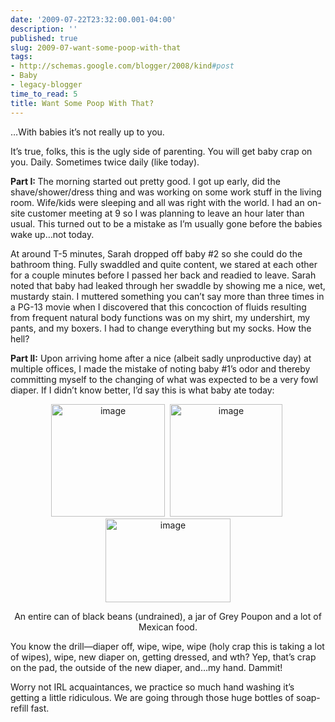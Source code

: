 ```yaml
---
date: '2009-07-22T23:32:00.001-04:00'
description: ''
published: true
slug: 2009-07-want-some-poop-with-that
tags:
- http://schemas.google.com/blogger/2008/kind#post
- Baby
- legacy-blogger
time_to_read: 5
title: Want Some Poop With That?
---
```


<p>…With babies it’s not really up to you.</p>
<p>It’s true, folks, this is the ugly side of parenting. You will get baby crap on you. Daily. Sometimes twice daily (like today).</p>
<p><strong>Part I: </strong>The morning started out pretty good. I got up early, did the shave/shower/dress thing and was working on some work stuff in the living room. Wife/kids were sleeping and all was right with the world. I had an on-site customer meeting at 9 so I was planning to leave an hour later than usual. This turned out to be a mistake as I’m usually gone before the babies wake up…not today.</p>
<p>At around T-5 minutes, Sarah dropped off baby #2 so she could do the bathroom thing. Fully swaddled and quite content, we stared at each other for a couple minutes before I passed her back and readied to leave. Sarah noted that baby had leaked through her swaddle by showing me a nice, wet, mustardy stain. I muttered something you can’t say more than three times in a PG-13 movie when I discovered that this concoction of fluids resulting from frequent natural body functions was on my shirt, my undershirt, my pants, and my boxers. I had to change everything but my socks. How the hell?</p>
<p><strong>Part II:</strong> Upon arriving home after a nice (albeit sadly unproductive day) at multiple offices, I made the mistake of noting baby #1’s odor and thereby committing myself to the changing of what was expected to be a very fowl diaper. If I didn’t know better, I’d say this is what baby ate today:</p>  <p align="center"><img alt="image" border="0" height="180" src="http://lh6.ggpht.com/_IKD9WtY5kxU/SmfZr_8nYbI/AAAAAAAAAaw/l80Kag6ahqY/image%5B12%5D.png" style="border-bottom: 0px; border-left: 0px; display: inline; margin-left: 0px; border-top: 0px; margin-right: 0px; border-right: 0px;" title="image" width="182" />&#160; <img alt="image" border="0" height="180" src="http://lh3.ggpht.com/_IKD9WtY5kxU/SmfZsMNvMZI/AAAAAAAAAa0/98oSHu_5WF8/image%5B11%5D.png" style="border-bottom: 0px; border-left: 0px; display: inline; margin-left: 0px; border-top: 0px; margin-right: 0px; border-right: 0px;" title="image" width="180" />&#160;<img alt="image" border="0" height="134" src="http://lh4.ggpht.com/_IKD9WtY5kxU/SmfZskdyKnI/AAAAAAAAAa4/hod_OprRuRk/image%5B16%5D.png" style="border-bottom: 0px; border-left: 0px; display: inline; margin-left: 0px; border-top: 0px; margin-right: 0px; border-right: 0px;" title="image" width="200" /> </p>  <p align="center">An entire can of black beans (undrained), a jar of Grey Poupon and a lot of Mexican food.</p>
<p>You know the drill—diaper off, wipe, wipe, wipe (holy crap this is taking a lot of wipes), wipe, new diaper on, getting dressed, and wth? Yep, that’s crap on the pad, the outside of the new diaper, and…my hand. Dammit!</p>
<p>Worry not IRL acquaintances, we practice so much hand washing it’s getting a little ridiculous. We are going through those huge bottles of soap-refill fast.</p>